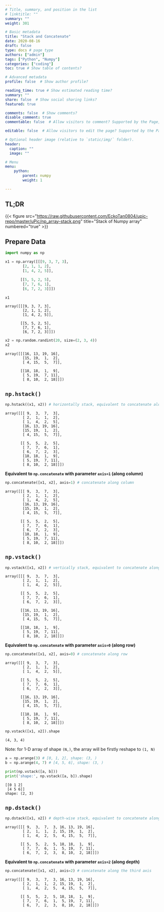 ```yaml
---
# Title, summary, and position in the list
# linktitle: ""
summary: ""
weight: 301

# Basic metadata
title: "Stack and Concatenate"
date: 2020-08-16
draft: false
type: docs # page type
authors: ["admin"]
tags: ["Python", "Numpy"]
categories: ["coding"]
toc: true # Show table of contents?

# Advanced metadata
profile: false  # Show author profile?

reading_time: true # Show estimated reading time?
summary: ""
share: false  # Show social sharing links?
featured: true

comments: false  # Show comments?
disable_comment: true
commentable: false  # Allow visitors to comment? Supported by the Page, Post, and Docs content types.

editable: false  # Allow visitors to edit the page? Supported by the Page, Post, and Docs content types.

# Optional header image (relative to `static/img/` folder).
header:
  caption: ""
  image: ""

# Menu
menu: 
    python:
        parent: numpy
        weight: 1

---
```


## TL;DR

{{< figure src="https://raw.githubusercontent.com/EckoTan0804/upic-repo/master/uPic/np_array-stack.png" title="Stack of Numpy array" numbered="true" >}}

## Prepare Data

```python
import numpy as np
```


```python
x1 = np.array([[[9, 3, 7, 3],
        [2, 1, 1, 2],
        [1, 4, 2, 5]],

       [[5, 5, 2, 5],
        [7, 7, 6, 1],
        [6, 7, 2, 3]]])
```


```python
x1
```


    array([[[9, 3, 7, 3],
            [2, 1, 1, 2],
            [1, 4, 2, 5]],
    
           [[5, 5, 2, 5],
            [7, 7, 6, 1],
            [6, 7, 2, 3]]])


```python
x2 = np.random.randint(20, size=(2, 3, 4))
x2
```


    array([[[16, 13, 19, 16],
            [15, 19,  1,  2],
            [ 4, 15,  5,  7]],
    
           [[18, 18,  1,  9],
            [ 5, 19,  7, 11],
            [ 8, 10,  2, 18]]])

## `np.hstack()`


```python
np.hstack((x1, x2)) # horizontally stack, equivalent to concatenate along column
```


    array([[[ 9,  3,  7,  3],
            [ 2,  1,  1,  2],
            [ 1,  4,  2,  5],
            [16, 13, 19, 16],
            [15, 19,  1,  2],
            [ 4, 15,  5,  7]],
    
           [[ 5,  5,  2,  5],
            [ 7,  7,  6,  1],
            [ 6,  7,  2,  3],
            [18, 18,  1,  9],
            [ 5, 19,  7, 11],
            [ 8, 10,  2, 18]]])

**Equivalent to `np.concatenate` with parameter `axis=1` (along column)**


```python
np.concatenate([x1, x2], axis=1) # concatenate along column
```


    array([[[ 9,  3,  7,  3],
            [ 2,  1,  1,  2],
            [ 1,  4,  2,  5],
            [16, 13, 19, 16],
            [15, 19,  1,  2],
            [ 4, 15,  5,  7]],
    
           [[ 5,  5,  2,  5],
            [ 7,  7,  6,  1],
            [ 6,  7,  2,  3],
            [18, 18,  1,  9],
            [ 5, 19,  7, 11],
            [ 8, 10,  2, 18]]])

## `np.vstack()`


```python
np.vstack([x1, x2]) # vertically stack, equivalent to concatenate along row
```


    array([[[ 9,  3,  7,  3],
            [ 2,  1,  1,  2],
            [ 1,  4,  2,  5]],
    
           [[ 5,  5,  2,  5],
            [ 7,  7,  6,  1],
            [ 6,  7,  2,  3]],
    
           [[16, 13, 19, 16],
            [15, 19,  1,  2],
            [ 4, 15,  5,  7]],
    
           [[18, 18,  1,  9],
            [ 5, 19,  7, 11],
            [ 8, 10,  2, 18]]])

**Equivalent to `np.concatenate` with parameter `axis=0` (along row)** 


```python
np.concatenate([x1, x2], axis=0) # concatenate along row
```


    array([[[ 9,  3,  7,  3],
            [ 2,  1,  1,  2],
            [ 1,  4,  2,  5]],
    
           [[ 5,  5,  2,  5],
            [ 7,  7,  6,  1],
            [ 6,  7,  2,  3]],
    
           [[16, 13, 19, 16],
            [15, 19,  1,  2],
            [ 4, 15,  5,  7]],
    
           [[18, 18,  1,  9],
            [ 5, 19,  7, 11],
            [ 8, 10,  2, 18]]])




```python
np.vstack([x1, x2]).shape 
```


    (4, 3, 4)

Note: for 1-D array of shape `(N,)`, the array will be firstly reshape to `(1, N)`

```python
a = np.arange(3) # [0, 1, 2], shape: (3, )
b = np.arange(4, 7) # [4, 5, 6], shape: (3, )

print(np.vstack([a, b]))
print('shape:', np.vstack([a, b]).shape)
```

```
[[0 1 2]
 [4 5 6]]
shape: (2, 3)
```



## `np.dstack()`


```python
np.dstack([x1, x2]) # depth-wise stack, equivalent to concatenate along the third axis (depth)
```


    array([[[ 9,  3,  7,  3, 16, 13, 19, 16],
            [ 2,  1,  1,  2, 15, 19,  1,  2],
            [ 1,  4,  2,  5,  4, 15,  5,  7]],
    
           [[ 5,  5,  2,  5, 18, 18,  1,  9],
            [ 7,  7,  6,  1,  5, 19,  7, 11],
            [ 6,  7,  2,  3,  8, 10,  2, 18]]])

**Equivalent to `np.concatenate` with parameter `axis=2` (along depth)** 


```python
np.concatenate([x1, x2], axis=2) # concatenate along the third axis
```


    array([[[ 9,  3,  7,  3, 16, 13, 19, 16],
            [ 2,  1,  1,  2, 15, 19,  1,  2],
            [ 1,  4,  2,  5,  4, 15,  5,  7]],
    
           [[ 5,  5,  2,  5, 18, 18,  1,  9],
            [ 7,  7,  6,  1,  5, 19,  7, 11],
            [ 6,  7,  2,  3,  8, 10,  2, 18]]])
